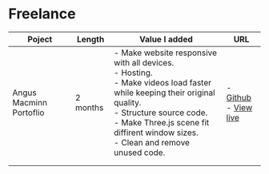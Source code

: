 # Freelance

| Poject  | Length  | Value I added  | URL  |
|---|---|---|---|
| Angus Macminn Portoflio  | 2 months | - Make website responsive with all devices. <br> - Hosting. <br> - Make videos load faster while keeping their original quality. <br> - Structure source code. <br> - Make Three.js scene fit diffirent window sizes. <br> - Clean and remove unused code.   |  - [Github](https://github.com/angusmacminn/angus_macminn_portfolio) <br> - [View live](https://angusmacminn.com/) |
|   |   |   |  |
|   |   |   |   |
